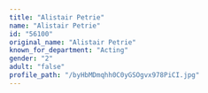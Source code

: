 ```yaml
---
title: "Alistair Petrie"
name: "Alistair Petrie"
id: "56100"
original_name: "Alistair Petrie"
known_for_department: "Acting"
gender: "2"
adult: "false"
profile_path: "/byHbMDmqhh0C0yGSOgvx978PiCI.jpg"
---
```

